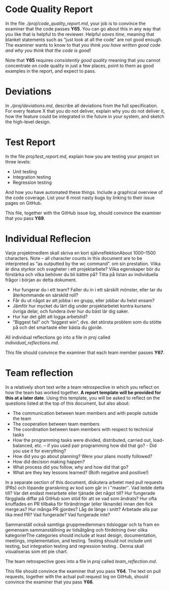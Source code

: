 
# Code Quality Report
In the file *./proj/code_quality_report.md*, your job is to convince the examiner that the code passes **Y65**. You can go about this in any way that you like that is helpful to the reviewer. Helpful *saves time*, meaning that blanket statements such as “just look at all the code” are not good enough. The examiner wants to know to that *you think you have written good code and why you think that the code is good*!

Note that **Y65** requires *consistently good quality* meaning that you cannot concentrate on code quality in just a few places, point to them as good examples in the report, and expect to pass.

# Deviations
In *./proj/deviations.md*, describe all deviations from the full specification. For every feature X that you do not deliver, explain why you do not deliver it, how the feature could be integrated in the future in your system, and sketch the high-level design.

# Test Report
In the file *proj/test_report.md*, explain how you are testing your project on three levels:

- Unit testing
- Integration testing
- Regression testing

And how you have automated these things. Include a graphical overview of the code coverage. List your 6 most nasty bugs by linking to their issue pages on GitHub.

This file, together with the GitHub issue log, should convince the examiner that you pass **Y69**.

# Individual Reflecion
Varje projektmedlem skall skriva en kort självreflektionAbout 1000–1500 characters. Note – all character counts in this document are to be interpreted as “as outputted by the wc command”. om sin prestation. Vilka är dina styrkor och svagheter i ett projektarbete? Vilka egenskaper bör du förstärka och vilka behöver du bli bättre på? Titta på listan av individuella frågor i början av detta dokument.

- Hur fungerar du i ett team? Faller du in i ett särskilt mönster, eller tar du återkommande en särskild roll?
- Får du ut något av att jobba i en grupp, eller jobbar du helst ensam?
- Jämför hur mycket du lärt dig under projektarbetet kontra kursens övriga delar, och fundera över hur du bäst lär dig saker.
- Hur har det gått att logga arbetstid?
- “Biggest fail” och “biggest win”, dvs. det största problem som du stötte på och det smartaste eller bästa du gjorde.

All individual reflections go into a file in *proj* called *individual_reflections.md*.

This file should convince the examiner that each team member passes **Y67**.

# Team reflection
In a relatively short text write a team retrospective in which you reflect on how the team has worked together. **A report template will be provided for this at a later date**. Using this template, you will be asked to reflect on the questions listed at the top of this document, but also about:

- The communication between team members and with people outside the team
- The cooperation between team members
- The coordination between team members with respect to technical tasks
- How the programming tasks were divided, distributed, carried out, load-balanced, etc. – if you used pair programming how did that go? - Did you use it for everything?
- How did you go about planning? Were your plans mostly followed?
- How did decision making happen?
- What process did you follow, why and how did that go?
- What are they key lessons learned? (Both negative and positive!)

In a separate section of this document, diskutera arbetet med pull requests (PRs) och löpande granskning av kod som går in i ″master″⁣. Vad ledde detta till? Var det endast merarbete eller tjänade det något till? Hur fungerade färgglada diffar på GitHub som stöd för att se vad som ändrats? Hur ofta knuffades en PR tillbaka för förändringar (eller liknande) innan den fick merge:as? Hur många PR gjordes? Låg de länge i snitt? Arbetade alla par lika med PR? Vad fungerade? Vad fungerade inte?

Sammanställ också samtliga gruppmedlemmars tidsloggar och ta fram en gemensam sammanställning av tidsåtgång och fördelning över olika kategorierThe categories should include at least design, documentation, meetings, implementation, and testing. Testing should not include unit testing, but integration testing and regression testing.. Denna skall visualiseras som ett pie chart.

The team retrospective goes into a file in *proj* called *team_reflection.md*.

This file should convince the examiner that you pass **Y64**. The text on pull requests, together with the actual pull request log on GitHub, should convince the examiner that you pass **Y66**.
